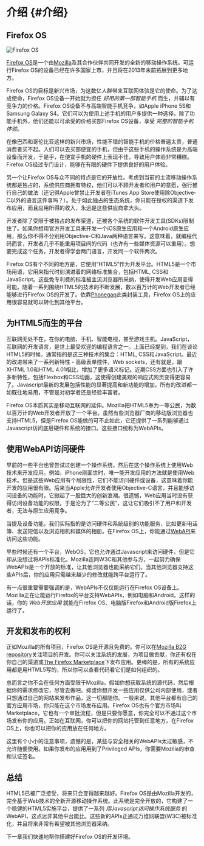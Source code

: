 # 介绍 {#介绍}

## Firefox OS

![Firefox OS](images/originals/firefox_os_simulator.png)

[Firefox OS](http://www.mozilla.org/firefox/os/)是一个由[Mozilla](http://mozilla.org)及其合作伙伴共同开发的全新的移动操作系统。可运行Firefox OS的设备已经在许多国家上市，并且将在2013年末前拓展到更多地方。

Firefox OS的目标是新兴市场，为这数亿人群带来互联网体验是它的使命。为了达成使命，Firefox OS设备一开始就为担任 *好用的第一部智能手机* 而生，并辅以有竞争力的价格。Firefox OS设备不与高端智能手机竞争，如Apple iPhone 5S和Samsung Galaxy S4。它们可以为使用上述手机的用户多提供一种选择，除了功能手机外，他们还能以可承受的价格买部Firefox OS设备，享受 *完整的智能手机体验*。

在像巴西和哥伦比亚这样的新兴市场，性能不错的智能手机的价格普遍太贵，普通消费者买不起。人们可以去买部便宜的手机，但由于这些手机的操作系统是为高端设备而开发，于是乎，在便宜手机的硬件上表现不佳，导致用户体验非常糟糕。Firefox OS经过专门设计，能够在有限的硬件下提供良好的用户体验。

另一个让Firefox OS与众不同的特点是它的开放性。考虑到当前的主流移动操作系统都是独占的，系统供应商拥有特权，他们可以不顾开发者和用户的意愿，强行推行自己的做法（还记得Apple曾禁止开发者在iTunes App Store使用除Objective-C以外的语言这件事吗？）。处于如此独占的生态系统，你只能在授权的渠道下发布应用，而且应用所得的收入，永远是这些供应商拿大头。

开发者除了受限于被独占的发布渠道，还被各个系统的软件开发工具(SDKs)限制住了。如果你想用官方开发工具来开发一个iOS原生应用和一个Android原生应用，那么你不得不分别用Objective-C和Java两种语言来写。这意味着，就编程代码而言，开发者几乎不能重用项目间的代码（也许有一些媒体资源可以重用）。想要完成这个任务，开发者得学会两门语言，开发同一个软件两次。

Firefox OS有个不同的地方是，它使用“HTML5”作为开发平台。HTML5是一个市场用语，它用来指代时刻演进着的网络标准集合，包括HTML, CSS和JavaScript。这些免专利费的标准被主流浏览器所采纳，使得开发Web应用变得可能。随着一系列围绕HTML5的技术的不断发展，数以百万计的Web开发者已经能够进行Firefox OS的开发了。依靠[Phonegap](http://phonegap.com)此类封装工具，Firefox OS上的应用很容易就可以转化到其他平台。


## 为HTML5而生的平台

互联网无处不在，在你的电脑、手机、智能电视，甚至游戏主机。JavaScript，互联网的开发语言，是世上最受欢迎的编程语言之一。上面已经提到，我们在谈论HTML5的时候，通常指的是这三种技术的集合：HTML, CSS和JavaScript。最近的改进带来了一系列新特性 - 高级表单控件，Web sockets，还有就是，跟XHTML 1.0和HTML 4.01相比，增加了更多语义标记。近期CSS方面也引入了许多新特性，包括Flexbox和CSS动画，这使得创建美观的响应式网页变得更容易了。Javascript最新的发展包括性能的显著提高和新功能的增加，所有的改进都一如既往地易用，不管是对初学者还是经验丰富者。

Firefox OS本质其实是移动互联网的延伸。Mozilla把HTML5奉为一等公民，为数以百万计的Web开发者开放了一个平台。虽然有些浏览器厂商的移动版浏览器也支持HTML5，但是Firefox OS能做的可不止如此，它还提供了一系列能够通过Javascript访问底层硬件和系统的接口。这些接口统称为WebAPIs。


## 使用WebAPI访问硬件

早前的一些平台也曾尝试过创建一个操作系统，然后在这个操作系统上使用Web技术来开发应用。例如，iPhone刚面世时，唯一能开发应用的方法就是使用Web技术。但是这些Web应用有个局限性，它们不能访问硬件或设备，这意味着你能开发的应用很有限。后来当Apple允许开发者使用Objective-C语言，并且能够访问设备的功能时，它掀起了一股巨大的创新浪潮。很遗憾，Web应用当时没有获得访问设备功能的权限，于是沦为了“二等公民”，这让它们吸引不了用户和开发者，无法与原生应用竞争。

当提及设备功能，我们实际指的是访问硬件和系统级别的功能服务，比如更新电话簿、发送短信以及浏览相机和媒体的相册。在Firefox OS上，你能通过[WebAPI](https://developer.mozilla.org/en-US/docs/WebAPI)来访问这些功能。

早些时候还有一个平台，WebOS，它也允许通过Javascript来访问硬件，但是它却从没想过将APIs标准化。Mozilla连同W3C和其他参与方，一起努力确保WebAPIs是一个开放的标准，让其他浏览器也能采纳它们。当其他浏览器支持这些APIs后，你的应用只需越来越少的修改就能跨平台运行了。

有一点很重要需要强调的是，WebAPIs不仅仅能运行在Firefox OS设备上。Mozilla正在让能运行Firefox的平台支持WebAPIs，例如电脑和Android。这样的话，你的 *Web开放应用* 就能在Firefox OS、电脑版Firefox和Android版Firefox上运行了。


## 开发和发布的权利

正如Mozilla的所有项目，Firefox OS是开源且免费的。你可以在[Mozilla B2G repository](https://github.com/mozilla-b2g/B2G)关注项目的开发。你可以关注系统的发展，为项目做贡献，你还有权在你自己的渠道或[The Firefox Marketplace](https://marketplace.firefox.com/)下发布应用。更棒的是，所有的系统应用都是用HTML5写的，所以你可以查看代码看它们是如何组织的。

总而言之你不会在任何方面受限于Mozilla。假如你想获取系统的源代码，然后根据你的需求修改它，尽管去做吧。抑或你想开发一些应用仅供公司内部使用，或者只想通过自己的网站来发布作品，这一切都随你。一般来说，其他平台都有自己的官方应用市场，你只能在这个市场发布应用。Firefox OS也有个官方市场叫Marketplace，它也有一个审批流程，但是只要你愿意，你完全可以不通过这个市场发布你的应用。正如在互联网，你可以把你的网站托管到任意地方，在Firefox OS上，你也可以把你的应用放在任何地方。

这里有个小小的注意事项，遗憾的是，某些与安全相关的WebAPIs太过敏感，不允许随便使用。如果你发布的应用用到了Privileged APIs，你需要Mozilla的审查和认证签名。

## 总结

HTML5已被广泛接受，将来只会变得越来越好。Firefox OS是由Mozilla开发的，完全基于Web技术的全新开源移动操作系统。此系统是完全开放的，它构建了一个稳健的HTML5实施平台，提供了一系列 *用Javascript访问操作系统服务* 的WebAPI，这点远非其他平台能比。这些新的APIs正通过万维网联盟(W3C)被标准化，并且将来非常有希望被其他浏览器采纳。

下一章我们快速地帮你搭建好Firefox OS的开发环境。

